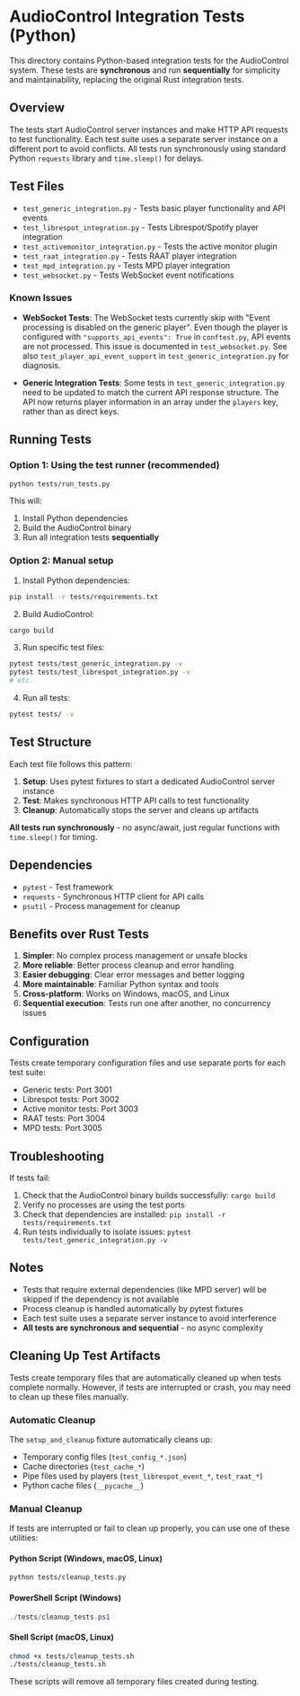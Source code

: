 # AudioControl Integration Tests (Python)

This directory contains Python-based integration tests for the AudioControl system. These tests are **synchronous** and run **sequentially** for simplicity and maintainability, replacing the original Rust integration tests.

## Overview

The tests start AudioControl server instances and make HTTP API requests to test functionality. Each test suite uses a separate server instance on a different port to avoid conflicts. All tests run synchronously using standard Python `requests` library and `time.sleep()` for delays.

## Test Files

- `test_generic_integration.py` - Tests basic player functionality and API events
- `test_librespot_integration.py` - Tests Librespot/Spotify player integration  
- `test_activemonitor_integration.py` - Tests the active monitor plugin
- `test_raat_integration.py` - Tests RAAT player integration
- `test_mpd_integration.py` - Tests MPD player integration
- `test_websocket.py` - Tests WebSocket event notifications

### Known Issues

- **WebSocket Tests**: The WebSocket tests currently skip with "Event processing is disabled on the generic player". Even though the player is configured with `"supports_api_events": True` in `conftest.py`, API events are not processed. This issue is documented in `test_websocket.py`. See also `test_player_api_event_support` in `test_generic_integration.py` for diagnosis.

- **Generic Integration Tests**: Some tests in `test_generic_integration.py` need to be updated to match the current API response structure. The API now returns player information in an array under the `players` key, rather than as direct keys.

## Running Tests

### Option 1: Using the test runner (recommended)

```bash
python tests/run_tests.py
```

This will:
1. Install Python dependencies
2. Build the AudioControl binary
3. Run all integration tests **sequentially**

### Option 2: Manual setup

1. Install Python dependencies:
```bash
pip install -r tests/requirements.txt
```

2. Build AudioControl:
```bash
cargo build
```

3. Run specific test files:
```bash
pytest tests/test_generic_integration.py -v
pytest tests/test_librespot_integration.py -v
# etc.
```

4. Run all tests:
```bash
pytest tests/ -v
```

## Test Structure

Each test file follows this pattern:

1. **Setup**: Uses pytest fixtures to start a dedicated AudioControl server instance
2. **Test**: Makes synchronous HTTP API calls to test functionality
3. **Cleanup**: Automatically stops the server and cleans up artifacts

**All tests run synchronously** - no async/await, just regular functions with `time.sleep()` for timing.

## Dependencies

- `pytest` - Test framework
- `requests` - Synchronous HTTP client for API calls
- `psutil` - Process management for cleanup

## Benefits over Rust Tests

1. **Simpler**: No complex process management or unsafe blocks
2. **More reliable**: Better process cleanup and error handling  
3. **Easier debugging**: Clear error messages and better logging
4. **More maintainable**: Familiar Python syntax and tools
5. **Cross-platform**: Works on Windows, macOS, and Linux
6. **Sequential execution**: Tests run one after another, no concurrency issues

## Configuration

Tests create temporary configuration files and use separate ports for each test suite:

- Generic tests: Port 3001
- Librespot tests: Port 3002
- Active monitor tests: Port 3003
- RAAT tests: Port 3004
- MPD tests: Port 3005

## Troubleshooting

If tests fail:

1. Check that the AudioControl binary builds successfully: `cargo build`
2. Verify no processes are using the test ports
3. Check that dependencies are installed: `pip install -r tests/requirements.txt`
4. Run tests individually to isolate issues: `pytest tests/test_generic_integration.py -v`

## Notes

- Tests that require external dependencies (like MPD server) will be skipped if the dependency is not available
- Process cleanup is handled automatically by pytest fixtures
- Each test suite uses a separate server instance to avoid interference
- **All tests are synchronous and sequential** - no async complexity

## Cleaning Up Test Artifacts

Tests create temporary files that are automatically cleaned up when tests complete normally. However, if tests are interrupted or crash, you may need to clean up these files manually.

### Automatic Cleanup

The `setup_and_cleanup` fixture automatically cleans up:

- Temporary config files (`test_config_*.json`)
- Cache directories (`test_cache_*`)
- Pipe files used by players (`test_librespot_event_*`, `test_raat_*`)
- Python cache files (`__pycache__`)

### Manual Cleanup

If tests are interrupted or fail to clean up properly, you can use one of these utilities:

#### Python Script (Windows, macOS, Linux)

```bash
python tests/cleanup_tests.py
```

#### PowerShell Script (Windows)

```powershell
./tests/cleanup_tests.ps1
```

#### Shell Script (macOS, Linux)

```bash
chmod +x tests/cleanup_tests.sh
./tests/cleanup_tests.sh
```

These scripts will remove all temporary files created during testing.
